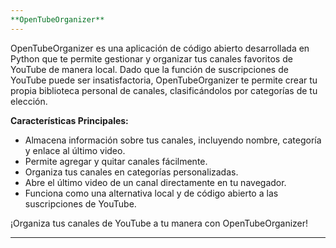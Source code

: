 ```yaml
---
**OpenTubeOrganizer**
---
```

OpenTubeOrganizer es una aplicación de código abierto desarrollada en Python que te permite gestionar y organizar tus canales favoritos de YouTube de manera local. Dado que la función de suscripciones de YouTube puede ser insatisfactoria, OpenTubeOrganizer te permite crear tu propia biblioteca personal de canales, clasificándolos por categorías de tu elección.

**Características Principales:**
- Almacena información sobre tus canales, incluyendo nombre, categoría y enlace al último video.
- Permite agregar y quitar canales fácilmente.
- Organiza tus canales en categorías personalizadas.
- Abre el último video de un canal directamente en tu navegador.
- Funciona como una alternativa local y de código abierto a las suscripciones de YouTube.

¡Organiza tus canales de YouTube a tu manera con OpenTubeOrganizer!

---